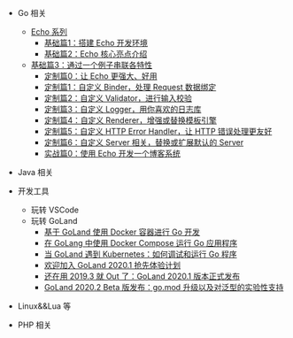 * Go 相关
	- [Echo 系列](go/echo/echo.md)
		- [基础篇1：搭建 Echo 开发环境](go/echo/basic01-env.md)
		- [基础篇2：Echo 核心亮点介绍](go/echo/basic02-feature.md)
	- [基础篇3：通过一个例子串联各特性](go/echo/basic03-example.md)
		- [定制篇0：让 Echo 更强大、好用](go/echo/custom00-intro.md)
		- [定制篇1：自定义 Binder，处理 Request 数据绑定](go/echo/custom01-binder.md)
		- [定制篇2：自定义 Validator，进行输入校验](go/echo/custom02-validator.md)
		- [定制篇3：自定义 Logger，用你喜欢的日志库](go/echo/custom03-logger.md)
		- [定制篇4：自定义 Renderer，增强或替换模板引擎](go/echo/custom04-renderer.md)
		- [定制篇5：自定义 HTTP Error Handler，让 HTTP 错误处理更友好](go/echo/custom05-error-handler.md)
		- [定制篇6：自定义 Server 相关，替换或扩展默认的 Server](go/echo/custom06-ext-server.md)
		- [实战篇0：使用 Echo 开发一个博客系统](go/echo/action00-intro.md)
	
* Java 相关


* 开发工具
	- 玩转 VSCode
	- 玩转 GoLand
	  - [基于 GoLand 使用 Docker 容器进行 Go 开发](devtool/goland/debugging-a-go-application-inside-a-docker-container.md)
	  - [在 GoLang 中使用 Docker Compose 运行 Go 应用程序](devtool/goland/running-go-applications-using-docker-compose-in-goland.md)
	  - [当 GoLand 遇到 Kubernetes：如何调试和运行 Go 程序](devtool/goland/using-kubernetes-from-goland.md)
	  - [欢迎加入 GoLand 2020.1 抢先体验计划](devtool/goland/welcome-to-the-goland-2020-1-eap.md)
	  - [还在用 2019.3 就 Out 了：GoLand 2020.1 版本正式发布](devtool/goland/goland-2020-1-release.md)
	  - [GoLand 2020.2 Beta 版发布：go.mod 升级以及对泛型的实验性支持](devtool/goland/2020.2.Beta.md)


- Linux&&Lua 等


- PHP 相关


